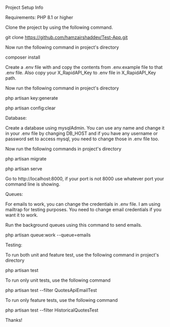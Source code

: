 Project Setup Info

Requirements: PHP 8.1 or higher

Clone the project by using the following command.

git clone https://github.com/hamzairshaddev/Test-App.git

Now run the following command in project's directory

composer install

Create a .env file with and copy the contents from .env.example file to that .env file. Also copy your X_RapidAPI_Key to .env file in X_RapidAPI_Key path.

Now run the following command in project's directory

php artisan key:generate

php artisan config:clear

Database:

Create a database using mysqlAdmin. You can use any name and change it in your .env file by changing DB_HOST
and if you have any username or password set to access mysql, you need to change those in .env file too.

Now run the following commands in project's directory

php artisan migrate

php artisan serve

Go to http://localhost:8000, if your port is not 8000 use whatever port your command line is showing.

Queues:

For emails to work, you can change the credentials in .env file. I am using mailtrap for testing purposes. You need to change email credentials if you want it to work.

Run the background queues using this command to send emails.

php artisan queue:work --queue=emails

Testing:

To run both unit and feature test, use the following command in project's directory

php artisan test

To run only unit tests, use the following command

php artisan test --filter QuotesApiEmailTest

To run only feature tests, use the following command

php artisan test --filter HistoricalQuotesTest

Thanks!

